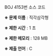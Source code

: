BOJ 4153번 소스 코드

<b>※ 문제 이름</b> : 직각삼각형

<b>※ 제한 시간</b> : 1 초

<b>※ 제한 메모리</b> : 128 MB

<b>※ 제출 언어</b> : C
